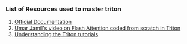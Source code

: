 ### List of Resources used to master triton

1. [Official Documentation](https://triton-lang.org/main/index.html)
2. [Umar Jamil's video on Flash Attention coded from scratch in Triton](https://www.youtube.com/watch?v=zy8ChVd_oTM&t=9648s)
3. [Understanding the Triton tutorials](https://isamu-website.medium.com/understanding-the-triton-tutorials-part-1-6191b59ba4c)
